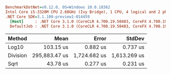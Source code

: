 ``` ini

BenchmarkDotNet=v0.12.0, OS=Windows 10.0.18362
Intel Core i5-3320M CPU 2.60GHz (Ivy Bridge), 1 CPU, 4 logical and 2 physical cores
.NET Core SDK=3.1.100-preview1-014459
  [Host]     : .NET Core 3.1.0 (CoreCLR 4.700.19.50403, CoreFX 4.700.19.50410), X64 RyuJIT
  DefaultJob : .NET Core 3.1.0 (CoreCLR 4.700.19.50403, CoreFX 4.700.19.50410), X64 RyuJIT


```
|   Method |          Mean |        Error |       StdDev |
|--------- |--------------:|-------------:|-------------:|
|    Log10 |     103.15 us |     0.882 us |     0.737 us |
| Division | 295,883.47 us | 1,724.682 us | 1,613.269 us |
|     Sqrt |      43.78 us |     0.277 us |     0.231 us |
